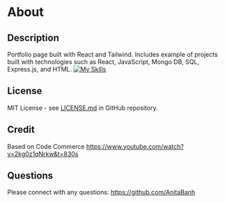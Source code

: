 # About

## Description
Portfolio page built with React and Tailwind. Includes example of projects built with technologies such as React, JavaScript, Mongo DB, SQL, Express.js, and HTML.
[![My Skills](https://skillicons.dev/icons?i=react,tailwind,github)](https://skillicons.dev)  

## License
MIT License - see [LICENSE.md](https://github.com/AnitaBanh/About/blob/6ac912d7ac457b3e73e3faeb103e8bdf5c33d5ac/LICENSE) in GitHub repository.

## Credit
Based on Code Commerce https://www.youtube.com/watch?v=2kg0z1qNrkw&t=830s

## Questions
Please connect with any questions: <https://github.com/AnitaBanh>
